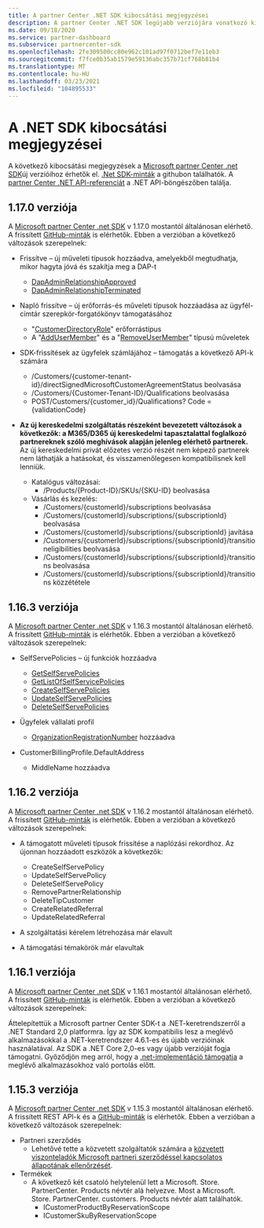 ```yaml
---
title: A partner Center .NET SDK kibocsátási megjegyzései
description: A partner Center .NET SDK legújabb verziójára vonatkozó kibocsátási megjegyzések.
ms.date: 09/18/2020
ms.service: partner-dashboard
ms.subservice: partnercenter-sdk
ms.openlocfilehash: 2fe309500cc80e962c101ad97f0712bef7e11eb3
ms.sourcegitcommit: f7fce0b35ab1579e59136abc357b71cf768b81b4
ms.translationtype: MT
ms.contentlocale: hu-HU
ms.lasthandoff: 03/23/2021
ms.locfileid: "104895533"
---
```

# <a name="net-sdk-release-notes"></a>A .NET SDK kibocsátási megjegyzései

A következő kibocsátási megjegyzések a [Microsoft partner Center .net SDK](https://www.nuget.org/packages/Microsoft.Store.PartnerCenter)új verzióihoz érhetők el. [.Net SDK-minták](https://github.com/Microsoft/Partner-Center-DotNet-Samples) a githubon találhatók. A [partner Center .NET API-referenciát](/dotnet/api/?view=partnercenter-dotnet-latest&preserve-view=true) a .NET API-böngészőben találja.

## <a name="version-1170"></a>1.17.0 verziója

A [Microsoft partner Center .net SDK](https://www.nuget.org/packages/Microsoft.Store.PartnerCenter/1.17.0) v 1.17.0 mostantól általánosan elérhető. A frissített [GitHub-minták](https://github.com/Microsoft/Partner-Center-DotNet-Samples) is elérhetők. Ebben a verzióban a következő változások szerepelnek:

* Frissítve – új műveleti típusok hozzáadva, amelyekből megtudhatja, mikor hagyta jóvá és szakítja meg a DAP-t
  * [DapAdminRelationshipApproved](auditing-resources.md)
  * [DapAdminRelationshipTerminated](auditing-resources.md)

* Napló frissítve – új erőforrás-és műveleti típusok hozzáadása az ügyfél-címtár szerepkör-forgatókönyv támogatásához
  * "[CustomerDirectoryRole](auditing-resources.md)" erőforrástípus
  * A "[AddUserMember](auditing-resources.md)" és a "[RemoveUserMember](auditing-resources.md)" típusú műveletek

* SDK-frissítések az ügyfelek számlájához – támogatás a következő API-k számára
  * /Customers/{customer-tenant-id}/directSignedMicrosoftCustomerAgreementStatus beolvasása
  * /Customers/{Customer-Tenant-ID}/Qualifications beolvasása 
  * POST/Customers/{customer_id}/Qualifications? Code = {validationCode}

* **Az új kereskedelmi szolgáltatás részeként bevezetett változások a következők: a M365/D365 új kereskedelmi tapasztalattal foglalkozó partnereknek szóló meghívások alapján jelenleg elérhető partnerek.** Az új kereskedelmi privát előzetes verzió részét nem képező partnerek nem láthatják a hatásokat, és visszamenőlegesen kompatibilisnek kell lenniük.
  * Katalógus változásai:
    * /Products/{Product-ID}/SKUs/{SKU-ID} beolvasása
  * Vásárlás és kezelés:
    * /Customers/{customerId}/subscriptions beolvasása
    * /Customers/{customerId}/subscriptions/{subscriptionId} beolvasása
    * /Customers/{customerId}/subscriptions/{subscriptionId} javítása
    * /Customers/{customerId}/subscriptions/{subscriptionId}/transitioneligibilities beolvasása
    * /Customers/{customerId}/subscriptions/{subscriptionId}/transitions beolvasása
    * /Customers/{customerId}/subscriptions/{subscriptionId}/transitions közzététele


## <a name="version-1163"></a>1.16.3 verziója

A [Microsoft partner Center .net SDK](https://www.nuget.org/packages/Microsoft.Store.PartnerCenter/1.16.3) v 1.16.3 mostantól általánosan elérhető. A frissített [GitHub-minták](https://github.com/Microsoft/Partner-Center-DotNet-Samples) is elérhetők. Ebben a verzióban a következő változások szerepelnek:

* SelfServePolicies – új funkciók hozzáadva
  * [GetSelfServePolicies](get-a-self-serve-policy-by-id.md)
  * [GetListOfSelfServicePolicies](get-a-list-of-self-serve-policies.md)
  * [CreateSelfServePolicies](create-a-self-serve-policy.md)
  * [UpdateSelfServePolicies](update-a-self-serve-policy.md)
  * [DeleteSelfServePolicies](delete-a-self-serve-policy.md)

* Ügyfelek vállalati profil
  * [OrganizationRegistrationNumber](create-a-customer.md) hozzáadva

* CustomerBillingProfile.DefaultAddress
  * MiddleName hozzáadva

## <a name="version-1162"></a>1.16.2 verziója

A [Microsoft partner Center .net SDK](https://www.nuget.org/packages/Microsoft.Store.PartnerCenter/1.16.2) v 1.16.2 mostantól általánosan elérhető. A frissített [GitHub-minták](https://github.com/Microsoft/Partner-Center-DotNet-Samples) is elérhetők. Ebben a verzióban a következő változások szerepelnek:

* A támogatott műveleti típusok frissítése a naplózási rekordhoz. Az újonnan hozzáadott eszközök a következők:
  * CreateSelfServePolicy
  * UpdateSelfServePolicy
  * DeleteSelfServePolicy
  * RemovePartnerRelationship
  * DeleteTipCustomer
  * CreateRelatedReferral
  * UpdateRelatedReferral

* A szolgáltatási kérelem létrehozása már elavult
* A támogatási témakörök már elavultak


## <a name="version-1161"></a>1.16.1 verziója

A [Microsoft partner Center .net SDK](https://www.nuget.org/packages/Microsoft.Store.PartnerCenter/1.16.1) v 1.16.1 mostantól általánosan elérhető. A frissített [GitHub-minták](https://github.com/Microsoft/Partner-Center-DotNet-Samples) is elérhetők. Ebben a verzióban a következő változások szerepelnek:

Áttelepítettük a Microsoft partner Center SDK-t a .NET-keretrendszerről a .NET Standard 2,0 platformra. Így az SDK kompatibilis lesz a meglévő alkalmazásokkal a .NET-keretrendszer 4.6.1-es és újabb verzióinak használatával. Az SDK a .NET Core 2,0-es vagy újabb verzióját fogja támogatni. Győződjön meg arról, hogy a [.net-implementáció támogatja](/dotnet/standard/net-standard) a meglévő alkalmazásokhoz való portolás előtt.   


## <a name="version-1153"></a>1.15.3 verziója
A [Microsoft partner Center .net SDK](https://www.nuget.org/packages/Microsoft.Store.PartnerCenter/1.15.3) v 1.15.3 mostantól általánosan elérhető. A frissített REST API-k és a [GitHub-minták](https://github.com/Microsoft/Partner-Center-DotNet-Samples) is elérhetők. Ebben a verzióban a következő változások szerepelnek:

* Partneri szerződés
  * Lehetővé tette a közvetett szolgáltatók számára a [közvetett viszonteladók Microsoft partneri szerződéssel kapcsolatos állapotának ellenőrzését](verify-indirect-reseller-mpa-status.md).
* Termékek
  * A következő két csatoló helytelenül lett a Microsoft. Store. PartnerCenter. Products névtér alá helyezve. Most a Microsoft. Store. PartnerCenter. customers. Products névtér alatt találhatók.
    * ICustomerProductByReservationScope
    * ICustomerSkuByReservationScope
